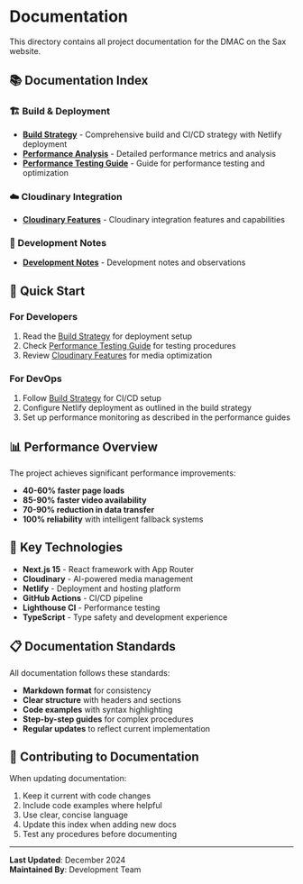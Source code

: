 # Documentation

This directory contains all project documentation for the DMAC on the Sax website.

## 📚 Documentation Index

### 🏗️ Build & Deployment
- **[Build Strategy](./BUILD_STRATEGY.md)** - Comprehensive build and CI/CD strategy with Netlify deployment
- **[Performance Analysis](./PERFORMANCE_ANALYSIS.md)** - Detailed performance metrics and analysis
- **[Performance Testing Guide](./PERFORMANCE_TESTING_GUIDE.md)** - Guide for performance testing and optimization

### ☁️ Cloudinary Integration
- **[Cloudinary Features](./CLOUDINARY_FEATURES.md)** - Cloudinary integration features and capabilities

### 📝 Development Notes
- **[Development Notes](./notes.md)** - Development notes and observations

## 🚀 Quick Start

### For Developers
1. Read the [Build Strategy](./BUILD_STRATEGY.md) for deployment setup
2. Check [Performance Testing Guide](./PERFORMANCE_TESTING_GUIDE.md) for testing procedures
3. Review [Cloudinary Features](./CLOUDINARY_FEATURES.md) for media optimization

### For DevOps
1. Follow [Build Strategy](./BUILD_STRATEGY.md) for CI/CD setup
2. Configure Netlify deployment as outlined in the build strategy
3. Set up performance monitoring as described in the performance guides

## 📊 Performance Overview

The project achieves significant performance improvements:
- **40-60% faster page loads**
- **85-90% faster video availability** 
- **70-90% reduction in data transfer**
- **100% reliability** with intelligent fallback systems

## 🔧 Key Technologies

- **Next.js 15** - React framework with App Router
- **Cloudinary** - AI-powered media management
- **Netlify** - Deployment and hosting platform
- **GitHub Actions** - CI/CD pipeline
- **Lighthouse CI** - Performance testing
- **TypeScript** - Type safety and development experience

## 📋 Documentation Standards

All documentation follows these standards:
- **Markdown format** for consistency
- **Clear structure** with headers and sections
- **Code examples** with syntax highlighting
- **Step-by-step guides** for complex procedures
- **Regular updates** to reflect current implementation

## 🤝 Contributing to Documentation

When updating documentation:
1. Keep it current with code changes
2. Include code examples where helpful
3. Use clear, concise language
4. Update this index when adding new docs
5. Test any procedures before documenting

---

**Last Updated**: December 2024  
**Maintained By**: Development Team
